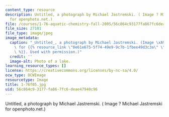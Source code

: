 ```yaml
---
content_type: resource
description: Untitled, a photograph by Michael Jastremski. ( Image ? Michael Jastremski
  for openphoto.net.)
file: /courses/1-76-aquatic-chemistry-fall-2005/56c864c93177fa867fc6deae47940c96_1-76f05.jpg
file_size: 27101
file_type: image/jpeg
image_metadata:
  caption: "_Untitled_, a photograph by Michael Jastremski. (Image \xA9 Michael Jastremski\
    \ for {{% resource_link \"8e61e675-5f74-49e9-9c7b-1fbee49d3c3a\" \"openphoto.net\"\
    \ %}}. Used with permission.)"
  credit: ''
  image-alt: Photo of a lake.
learning_resource_types: []
license: https://creativecommons.org/licenses/by-nc-sa/4.0/
ocw_type: OCWImage
resourcetype: Image
title: 1-76f05.jpg
uid: 56c864c9-3177-fa86-7fc6-deae47940c96
---
```

Untitled, a photograph by Michael Jastremski. ( Image ? Michael Jastremski for openphoto.net.)